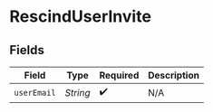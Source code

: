 # RescindUserInvite


## Fields

| Field              | Type               | Required           | Description        |
| ------------------ | ------------------ | ------------------ | ------------------ |
| `userEmail`        | *String*           | :heavy_check_mark: | N/A                |